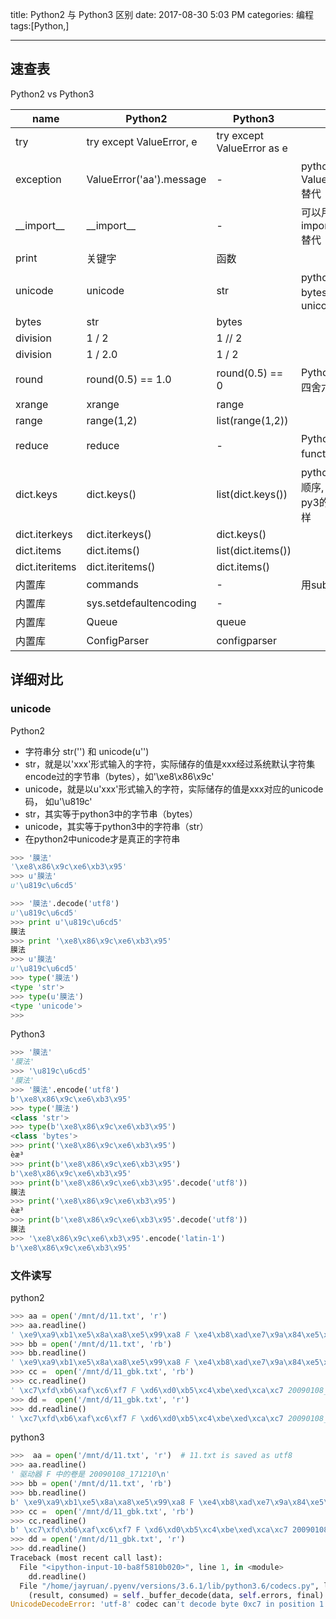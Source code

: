title: Python2 与 Python3 区别
date: 2017-08-30 5:03 PM
categories: 编程
tags:[Python,]

---

## 速查表
Python2 vs Python3

| name          | Python2                | Python3           |                                            |
|---------------|------------------------|-------------------|--------------------------------------------|
| try | try except ValueError, e | try except ValueError as e | 
| exception | ValueError('aa').message | - | python3中可用ValueError('aa').args[0] 替代 |
| \_\_import\_\_ | \_\_import\_\_ | - | 可以用importlib.import_module替代 |
| print         | 关键字                    | 函数                |                                            |
| unicode       | unicode                | str               |     python2默认的string是bytes， Python3中是unicode                                       |
| bytes         | str                    | bytes             |                                            |
| division      | 1 / 2                  | 1 // 2            |                                            |
| division      | 1 / 2.0                | 1 / 2              |                                            |
| round         | round(0.5) == 1.0      | round(0.5) == 0   | Python3内建的 round 是四舍六入五成双的机制               |
| xrange        | xrange                 | range             |                                            |
| range         | range(1,2)             | list(range(1,2))  |                                            |
| reduce	 | reduce | - | Python使用functools.reduce替代 | 
| dict.keys     | dict.keys()            | list(dict.keys()) | python的dict遍历不保证顺序, 同一个字典py2和py3的遍历顺序可能不一样 |
| dict.iterkeys | dict.iterkeys()        | dict.keys()       |                                            |
| dict.items     | dict.items()            | list(dict.items()) |  |
| dict.iteritems | dict.iteritems()        | dict.items()       |                                            |
| 内置库           | commands               | -                 |   用subprocess替代                                         |
| 内置库           | sys.setdefaultencoding | -                 |                                            |
| 内置库           | Queue                  | queue             |                                                                                  |
| 内置库           | ConfigParser           | configparser      |  


## 详细对比
### unicode
Python2
- 字符串分 str('') 和 unicode(u'')
- str，就是以'xxx'形式输入的字符，实际储存的值是xxx经过系统默认字符集encode过的字节串（bytes），如'\xe8\x86\x9c'
- unicode，就是以u'xxx'形式输入的字符，实际储存的值是xxx对应的unicode码， 如u'\u819c'
- str，其实等于python3中的字节串（bytes）
- unicode，其实等于python3中的字符串（str）
- 在python2中unicode才是真正的字符串

<!--more-->

```python
>>> '膜法'
'\xe8\x86\x9c\xe6\xb3\x95'
>>> u'膜法'
u'\u819c\u6cd5'

>>> '膜法'.decode('utf8')
u'\u819c\u6cd5'
>>> print u'\u819c\u6cd5'
膜法
>>> print '\xe8\x86\x9c\xe6\xb3\x95'
膜法
>>> u'膜法'
u'\u819c\u6cd5'
>>> type('膜法')
<type 'str'>
>>> type(u'膜法')
<type 'unicode'>
>>>
```

Python3

```python
>>> '膜法'
'膜法'
>>> '\u819c\u6cd5'
'膜法'
>>> '膜法'.encode('utf8')
b'\xe8\x86\x9c\xe6\xb3\x95'
>>> type('膜法')
<class 'str'>
>>> type(b'\xe8\x86\x9c\xe6\xb3\x95')
<class 'bytes'>
>>> print('\xe8\x86\x9c\xe6\xb3\x95')
èæ³
>>> print(b'\xe8\x86\x9c\xe6\xb3\x95')
b'\xe8\x86\x9c\xe6\xb3\x95'
>>> print(b'\xe8\x86\x9c\xe6\xb3\x95'.decode('utf8'))
膜法
>>> print('\xe8\x86\x9c\xe6\xb3\x95')
èæ³
>>> print(b'\xe8\x86\x9c\xe6\xb3\x95'.decode('utf8'))
膜法
>>> '\xe8\x86\x9c\xe6\xb3\x95'.encode('latin-1')
b'\xe8\x86\x9c\xe6\xb3\x95'
```

### 文件读写
python2

```python
>>> aa = open('/mnt/d/11.txt', 'r')
>>> aa.readline()
' \xe9\xa9\xb1\xe5\x8a\xa8\xe5\x99\xa8 F \xe4\xb8\xad\xe7\x9a\x84\xe5\x8d\xb7\xe6\x98\xaf 20090108_171210\r\n'
>>> bb = open('/mnt/d/11.txt', 'rb')
>>> bb.readline()
' \xe9\xa9\xb1\xe5\x8a\xa8\xe5\x99\xa8 F \xe4\xb8\xad\xe7\x9a\x84\xe5\x8d\xb7\xe6\x98\xaf 20090108_171210\r\n'
>>> cc =  open('/mnt/d/11_gbk.txt', 'rb')
>>> cc.readline()
' \xc7\xfd\xb6\xaf\xc6\xf7 F \xd6\xd0\xb5\xc4\xbe\xed\xca\xc7 20090108_171210'
>>> dd =  open('/mnt/d/11_gbk.txt', 'r')
>>> dd.readline()
' \xc7\xfd\xb6\xaf\xc6\xf7 F \xd6\xd0\xb5\xc4\xbe\xed\xca\xc7 20090108_171210'
```

python3

```python
>>>  aa = open('/mnt/d/11.txt', 'r')  # 11.txt is saved as utf8
>>> aa.readline()
' 驱动器 F 中的卷是 20090108_171210\n'
>>> bb = open('/mnt/d/11.txt', 'rb')
>>> bb.readline()
b' \xe9\xa9\xb1\xe5\x8a\xa8\xe5\x99\xa8 F \xe4\xb8\xad\xe7\x9a\x84\xe5\x8d\xb7\xe6\x98\xaf 20090108_171210\r\n'
>>> cc =  open('/mnt/d/11_gbk.txt', 'rb')
>>> cc.readline()
b' \xc7\xfd\xb6\xaf\xc6\xf7 F \xd6\xd0\xb5\xc4\xbe\xed\xca\xc7 20090108_171210'
>>> dd = open('/mnt/d/11_gbk.txt', 'r')
>>> dd.readline()
Traceback (most recent call last):
  File "<ipython-input-10-ba8f5810b020>", line 1, in <module>
    dd.readline()
  File "/home/jayruan/.pyenv/versions/3.6.1/lib/python3.6/codecs.py", line 321, in decode
    (result, consumed) = self._buffer_decode(data, self.errors, final)
UnicodeDecodeError: 'utf-8' codec can't decode byte 0xc7 in position 1: invalid continuation byte
```
